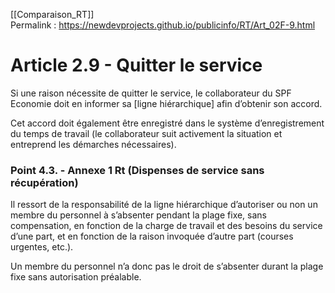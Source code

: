 [[Comparaison_RT]]  
Permalink : https://newdevprojects.github.io/publicinfo/RT/Art_02F-9.html

# Article 2.9 - Quitter le service

Si une raison nécessite de quitter le service, le collaborateur du SPF Economie doit en informer sa [ligne hiérarchique] afin d’obtenir son accord.

Cet accord doit également être enregistré dans le système d’enregistrement du temps de travail (le collaborateur suit activement la situation et entreprend les démarches nécessaires).

### Point 4.3. - Annexe 1 Rt (Dispenses de service sans récupération)

Il ressort de la responsabilité de la ligne hiérarchique d’autoriser ou non un membre du personnel à s’absenter pendant la plage fixe, sans compensation, en fonction de la charge de travail et des besoins du service d’une part, et en fonction de la raison invoquée d’autre part (courses urgentes, etc.). 

Un membre du personnel n’a donc pas le droit de s’absenter durant la plage fixe sans autorisation préalable. 

